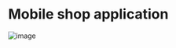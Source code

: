 # Mobile shop application
![image](https://user-images.githubusercontent.com/70305254/200438034-416adc20-e4e0-44da-8c61-a470ff096abb.png)
